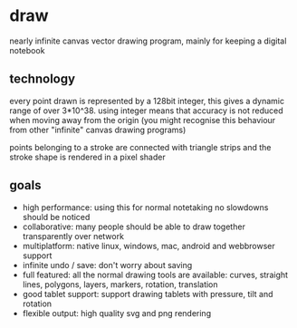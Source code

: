 # draw
nearly infinite canvas vector drawing program, mainly for keeping a digital notebook

## technology
every point drawn is represented by a 128bit integer, this gives a dynamic range of over 3*10^38.
using integer means that accuracy is not reduced when moving away from the origin (you might recognise this behaviour from other "infinite" canvas drawing programs)

points belonging to a stroke are connected with triangle strips and the stroke shape is rendered in a pixel shader

## goals
- high performance: using this for normal notetaking no slowdowns should be noticed
- collaborative: many people should be able to draw together transparently over network
- multiplatform: native linux, windows, mac, android and webbrowser support
- infinite undo / save: don't worry about saving 
- full featured: all the normal drawing tools are available: curves, straight lines, polygons, layers, markers, rotation, translation
- good tablet support: support drawing tablets with pressure, tilt and rotation
- flexible output: high quality svg and png rendering 
